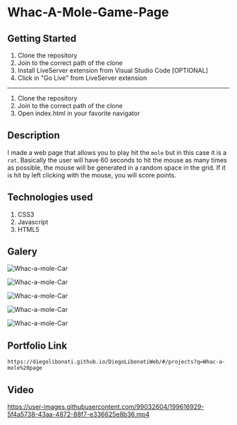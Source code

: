 # Whac-A-Mole-Game-Page

## Getting Started

1. Clone the repository
2. Join to the correct path of the clone
3. Install LiveServer extension from Visual Studio Code [OPTIONAL]
4. Click in "Go Live" from LiveServer extension

---

1. Clone the repository
2. Join to the correct path of the clone
3. Open index.html in your favorite navigator

## Description

I made a web page that allows you to play hit the `mole` but in this case it is a `rat`. Basically the user will have 60 seconds to hit the mouse as many times as possible, the mouse will be generated in a random space in the grid. If it is hit by left clicking with the mouse, you will score points.

## Technologies used

1. CSS3
2. Javascript
3. HTML5

## Galery

![Whac-a-mole-Car](https://raw.githubusercontent.com/DiegoLibonati/DiegoLibonatiWeb/main/data/projects/Javascript/Imagenes/whac-0.jpg)

![Whac-a-mole-Car](https://raw.githubusercontent.com/DiegoLibonati/DiegoLibonatiWeb/main/data/projects/Javascript/Imagenes/whac-1.jpg)

![Whac-a-mole-Car](https://raw.githubusercontent.com/DiegoLibonati/DiegoLibonatiWeb/main/data/projects/Javascript/Imagenes/whac-2.jpg)

![Whac-a-mole-Car](https://raw.githubusercontent.com/DiegoLibonati/DiegoLibonatiWeb/main/data/projects/Javascript/Imagenes/whac-3.jpg)

![Whac-a-mole-Car](https://raw.githubusercontent.com/DiegoLibonati/DiegoLibonatiWeb/main/data/projects/Javascript/Imagenes/whac-4.jpg)

## Portfolio Link

`https://diegolibonati.github.io/DiegoLibonatiWeb/#/projects?q=Whac-a-mole%20page`

## Video


https://user-images.githubusercontent.com/99032604/199616929-5f4a5738-43aa-4872-88f7-e336625e8b36.mp4

